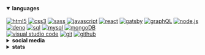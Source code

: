 <details open>
<summary><b>languages</b></summary>
<br>
<a href="#"><img src="https://i.imgur.com/aE3bj6X.png" alt='html5' height='26px'></a>
<a href="#"><img src="https://i.imgur.com/S0Iprni.png" alt='css3' height='26px'></a>
<a href="#"><img src="https://i.imgur.com/t7BYSKe.png" alt='sass' height='26px'></a>
<a href="#"><img src="https://i.imgur.com/r2mqDzW.png" alt='javascript' height='26px'></a>
<a href="#"><img src="https://i.imgur.com/7a4FXbu.png" alt='react' height='26px'></a>
<a href="#"><img src="https://i.imgur.com/X8YrqqI.png" alt='gatsby' height='26px'></a>
<a href="#"><img src="https://i.imgur.com/ICcnSDY.png" alt='graphQL' height='26px'></a>
<a href="#"><img src="https://i.imgur.com/yqQWM4Y.png" alt='node.js' height='26px'></a>
<a href="#"><img src="https://i.imgur.com/TAe1i3i.png" alt='deno' height='26px'></a>
<a href="#"><img src="https://i.imgur.com/v7H2uW1.png" alt='sql' height='26px'></a>
<a href="#"><img src="https://i.imgur.com/MZXYfIY.png" alt='mysql' height='26px'></a>
<a href="#"><img src="https://i.imgur.com/zhaqUsk.png" alt='mongoDB' height='26px'></a><br>
<a href="#"><img src="https://i.imgur.com/pk25lOJ.png" alt='visual studio code' height='26px'></a>
<a href="#"><img src="https://i.imgur.com/8GoGwa2.png" alt='git' height='26px'></a>
<a href="#"><img src="https://i.imgur.com/S4efLO7.png" alt='github' height='26px'></a>
</details>

<details>
<summary><b>social media</b></summary>
<br>
<a href="https://github.com/repetitiveblue"><img src="https://i.imgur.com/2YVUmzw.png" alt='github' height='40'></a>
<a href="https://twitter.com/repetitiveblue"><img src="https://i.imgur.com/QB6RXZM.png" alt='twitter' height='40'></a>
<a href="https://stackoverflow.com/users/17724474"><img src="https://i.imgur.com/UPaTXgB.png" alt='stackoverflow' height='40'></a>
<a href="https://www.youtube.com/channel/UCG30ADu-lMYQeq2zrL__bQg"><img src="https://i.imgur.com/SJuuB3k.png" alt='youtube' height='40'></a>
<a href="https://discord.com/users/674994297644384257"><img src="https://i.imgur.com/ZbAGnEk.png" alt='discord' height='40'></a>
</details>

<details>
<summary><b>stats</b></summary>
<br>
<img src="https://raw.githubusercontent.com/repetitiveblue/repetitiveblue/master/profile-summary-card-output/solarized/3-stats.svg">
<img src="https://raw.githubusercontent.com/repetitiveblue/repetitiveblue/master/profile-summary-card-output/solarized/4-productive-time.svg">
</details>
